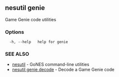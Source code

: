 ## nesutil genie

Game Genie code utilities

### Options

```
  -h, --help   help for genie
```

### SEE ALSO

* [nesutil](nesutil.md)	 - GoNES command-line utilities
* [nesutil genie decode](nesutil_genie_decode.md)	 - Decode a Game Genie code

